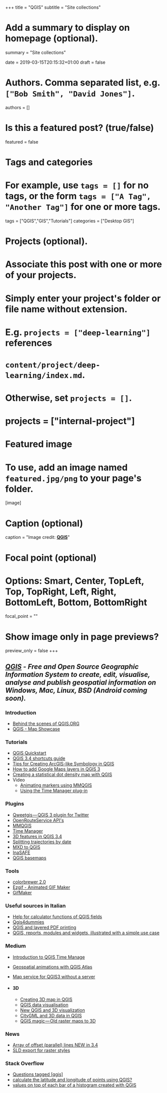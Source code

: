 +++
title = "QGIS"
subtitle = "Site collections"

# Add a summary to display on homepage (optional).
summary = "Site collections"

date = 2019-03-15T20:15:32+01:00
draft = false

# Authors. Comma separated list, e.g. `["Bob Smith", "David Jones"]`.
authors = []

# Is this a featured post? (true/false)
featured = false

# Tags and categories
# For example, use `tags = []` for no tags, or the form `tags = ["A Tag", "Another Tag"]` for one or more tags.
tags = ["QGIS","GIS","Tutorials"]
categories = ["Desktop GIS"]

# Projects (optional).
#   Associate this post with one or more of your projects.
#   Simply enter your project's folder or file name without extension.
#   E.g. `projects = ["deep-learning"]` references
#   `content/project/deep-learning/index.md`.
#   Otherwise, set `projects = []`.
# projects = ["internal-project"]

# Featured image
# To use, add an image named `featured.jpg/png` to your page's folder.
[image]
  # Caption (optional)
  caption = "Image credit: [**QGIS**](https://www.qgis.org/en/site/)"

  # Focal point (optional)
  # Options: Smart, Center, TopLeft, Top, TopRight, Left, Right, BottomLeft, Bottom, BottomRight
  focal_point = ""

  # Show image only in page previews?
  preview_only = false
+++

##  _**[QGIS](https://qgis.org/en/site/)**_ _- Free and Open Source Geographic Information System to create, edit, visualise, analyse and publish geospatial information on Windows, Mac, Linux, BSD (Android coming soon)._


### Introduction

- [Behind the scenes of QGIS.ORG](https://docs.google.com/presentation/d/15fBntItxpOk3V8ZVmg0g6Ox5-ZylInN2zVpVBSrKi6k/edit#slide=id.g220367a49a_0_104)
- [QGIS - Map Showcase](https://www.flickr.com/groups/qgis/)

### Tutorials

- [QGIS Quickstart](https://live.osgeo.org/en/quickstart/qgis_quickstart.html)
- [QGIS 3.4 shortcuts guide](https://north-road.com/qgis-3-0-shortcuts/)
- [Tips for Creating ArcGIS-like Symbology in QGIS](https://opengislab.com/blog/2019/2/5/tips-for-creating-arcgis-like-symbology-in-qgis?format=amp)
- [How to add Google Maps layers in QGIS 3](https://geogeek.xyz/how-to-add-google-maps-layers-in-qgis-3.html)
- [Creating a statistical dot density map with QGIS](http://learngis.uk/creating-statistical-dot-density-map-qgis/)
- Video
  - [Animating markers using MMQGIS](https://www.youtube.com/watch?v=GAPPQaULmGM)
  - [Using the Time Manager plug-in](https://www.youtube.com/watch?v=nHrFOPf1UGw)

### Plugins

- [Qweetgis — QGIS 3 plugin for Twitter](https://medium.com/@compatt84/qweetgis-qgis-3-plugin-for-twitter-93005f2e5ec8)
- [OpenRouteService API's](http://k1z.blog.uni-heidelberg.de/2018/11/25/qgis-plugin-osm-tools-v32-published/)
- [MMQGIS](http://michaelminn.com/linux/mmqgis/)
- [Time Manager](https://anitagraser.com/tag/time-manager/)
- [3D features in QGIS 3.4](https://www.lutraconsulting.co.uk/blog/2018/10/17/qgis3d-new-features-qgis3-4/)
- [Splitting trajectories by date](https://anitagraser.com/2019/01/26/movement-data-in-gis-19-splitting-trajectories-by-date/amp/)
- [MXD to QGIS](https://north-road.com/2019/02/04/announcing-our-slyr-funding-drive/)
- [InaSAFE](https://github.com/inasafe/inasafe/tree/master)
- [QGIS basemaps](https://raw.githubusercontent.com/klakar/QGIS_resources/master/collections/Geosupportsystem/python/qgis_basemaps.py)



### Tools

- [colorbrewer 2.0](http://colorbrewer2.org/#type=sequential&scheme=BuGn&n=3)
- [Ezgif - Animated GIF Maker](https://ezgif.com/maker)
- [GifMaker](http://gifmaker.org/)


### Useful sources in Italian

- [Help for calculator functions of QGIS fields](http://hfcqgis.opendatasicilia.it/it/latest/index.html)
- [Qgis4dummies](http://qgis4dummies.wikidot.com/)
- [QGIS and layered PDF printing](https://medium.com/coseerobe/qgis-e-la-stampa-in-pdf-layered-a067402e175f)
- [QGIS, reports, modules and widgets, illustrated with a simple use case](https://medium.com/tantotanto/qgis-relazioni-moduli-e-widget-illustrati-con-un-semplice-caso-duso-2dc5ab47770e)


### Medium

- [Introduction to QGIS Time Manage](https://medium.com/@tjukanov/geogiffery-in-a-nutshell-introduction-to-qgis-time-manager-31bb79f2af19)
- [Geospatial animations with QGIS Atlas](https://medium.com/@tjukanov/geospatial-animations-with-qgis-atlas-995d7ddb2d67)
- [Map service for QGIS3 without a server](https://medium.com/maptiler/map-service-for-qgis3-without-a-server-51d53aee92cb)

- #### 3D

  - [Creating 3D map in QGIS](https://medium.com/the-pointscene-diaries/creating-3d-map-in-qgis-690f3d40beb1)
  - [QGIS data visualisation](https://medium.com/@loosegoat/qgis-data-visualisation-c0579c7472dd)
  - [New QGIS and 3D visualization](https://medium.com/the-pointscene-diaries/3d-map-qgis-guide-4688975b8fb4)
  - [CityGML and 3D data in QGIS](https://medium.com/the-pointscene-diaries/qgis-3d-buildings-tutorial-1e0111fcd766)
  - [QGIS magic — Old raster maps to 3D](https://medium.com/@tjukanov/qgis-magic-old-raster-maps-to-3d-ddd0f550e0e8)



### News

- [Array of offset (parallel) lines NEW in 3.4](https://docs.qgis.org/testing/en/docs/user_manual/processing_algs/qgis/vectorcreation.html#id35)
- [SLD export for raster styles](http://changelog.qgis.org/en/qgis/version/3.6.0/#sld-export-for-raster-styles)

### Stack Overflow

- [Questions tagged [qgis]](https://stackoverflow.com/questions/tagged/qgis)
- [calculate the latitude and longitude of points using QGIS?](https://gis.stackexchange.com/questions/7199/how-do-i-calculate-the-latitude-and-longitude-of-points-using-qgis)
- [values on top of each bar of a histogram created with QGIS](https://gis.stackexchange.com/questions/308985/values-on-top-of-each-bar-of-a-histogram-in-qgis)
